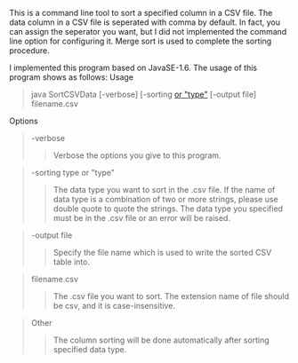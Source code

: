This is a command line tool to sort a specified column in a CSV file. The data column in a CSV file is seperated with comma by default. In fact, you can assign the seperator you want, but I did not implemented the command line option for configuring it. Merge sort is used to complete the sorting procedure.

I implemented this program based on JavaSE-1.6.
The usage of this program shows as follows:
Usage
> java SortCSVData [-verbose]  [-sorting [or \"type\"](type.md) [-output file]  filename.csv

Options
> -verbose
> > Verbose the options you give to this program.


> -sorting type or "type"
> > The data type you want to sort in the .csv file. If the name of data type is a combination of two or more strings, please use double quote to quote the strings. The data type you specified must be in the .csv file or an error will be raised.


> -output file
> > Specify the file name which is used to write the sorted CSV table into.


> filename.csv
> > The .csv file you want to sort. The extension name of file should be csv, and it is case-insensitive.


> Other
> > The column sorting will be done automatically after sorting specified data type.